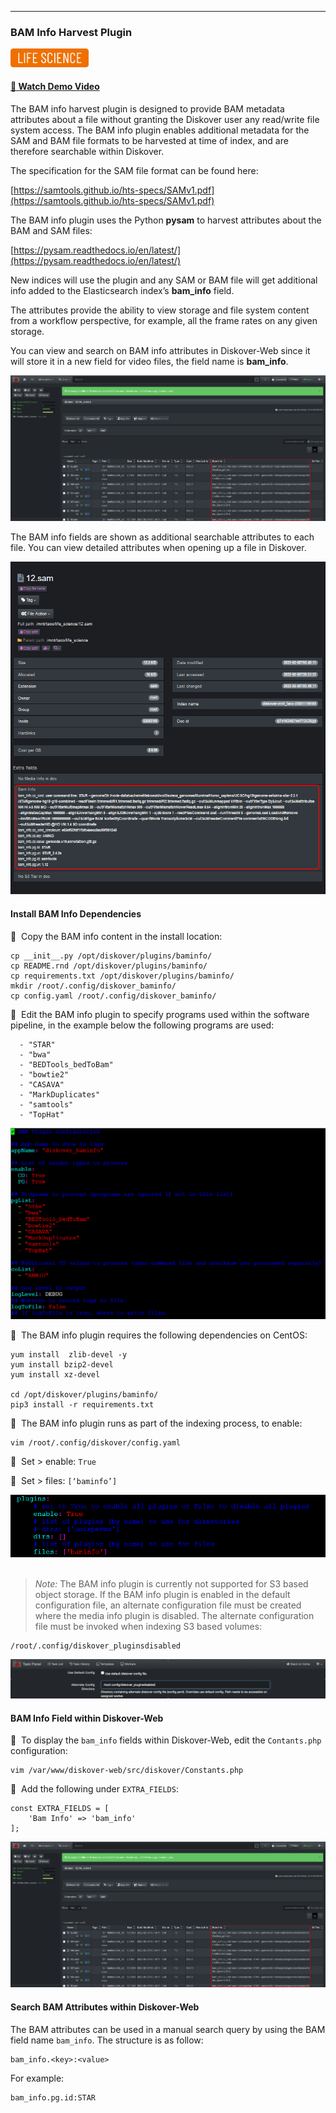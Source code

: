 <p id="bam_plugin"></p>

___
### BAM Info Harvest Plugin

<img src="images/button_edition_life_science.png" width="125">

#### [🍿 Watch Demo Video](https://vimeo.com/678914314?share=copy)

The BAM info harvest plugin is designed to provide BAM metadata attributes about a file without granting the Diskover user any read/write file system access.
The BAM info plugin enables additional metadata for the SAM and BAM file formats to be harvested at time of index, and are therefore searchable within Diskover.

The specification for the SAM file format can be found here:

[https://samtools.github.io/hts-specs/SAMv1.pdf](https://samtools.github.io/hts-specs/SAMv1.pdf)

The BAM info plugin uses the Python **pysam** to harvest attributes about the BAM and SAM files:

[https://pysam.readthedocs.io/en/latest/](https://pysam.readthedocs.io/en/latest/)

New indices will use the plugin and any SAM or BAM file will get additional info added to the Elasticsearch index’s **bam_info** field.

The attributes provide the ability to view storage and file system content from a workflow perspective, for example, all the frame rates on any given storage.

You can view and search on BAM info attributes in Diskover-Web since it will store it in a new field for video files, the field name is **bam_info**.

![Image: BAM Info Field in UI Results Pane](images/image_plugins_bam_field_file_search_page.png)

The BAM info fields are shown as additional searchable attributes to each file. You can view detailed attributes when opening up a file in Diskover.

![Image: BAM Info Detailed View in File Attributes](images/image_plugins_bam_file_attributes_view.png)

#### Install BAM Info Dependencies

🔴 &nbsp;Copy the BAM info content in the install location:
```
cp __init__.py /opt/diskover/plugins/baminfo/
cp README.rnd /opt/diskover/plugins/baminfo/
cp requirements.txt /opt/diskover/plugins/baminfo/
mkdir /root/.config/diskover_baminfo/
cp config.yaml /root/.config/diskover_baminfo/
```

🔴 &nbsp;Edit the BAM info plugin to specify programs used within the software pipeline, in the example below the following programs are used:
```
  - "STAR"
  - "bwa"
  - "BEDTools_bedToBam"
  - "bowtie2"
  - "CASAVA"
  - "MarkDuplicates"
  - "samtools"
  - "TopHat"
```

![Image: Config BAM Info Plugin in Terminal](images/image_plugins_bam_config_in_terminal.png)

🔴 &nbsp;The BAM info plugin requires the following dependencies on CentOS:
```
yum install  zlib-devel -y
yum install bzip2-devel
yum install xz-devel

cd /opt/diskover/plugins/baminfo/
pip3 install -r requirements.txt
```

🔴 &nbsp;The BAM info plugin runs as part of the indexing process, to enable:
```
vim /root/.config/diskover/config.yaml
```

🔴 &nbsp;Set > enable: `True`

🔴 &nbsp;Set > files: `[‘baminfo’]`

![Image: Config BAM yaml File](images/image_plugins_bam_yaml_config.png)
<br><br>
>*Note:* The BAM info plugin is currently not supported for S3 based object storage. If the BAM info plugin is enabled in the default configuration file, an alternate configuration file must be created where the media info plugin is disabled. The alternate configuration file must be invoked when indexing S3 based volumes:

```
/root/.config/diskover_pluginsdisabled
```

![Image: Disable Plugin in Task Panel for S3 Storage](images/image_plugins_bam_task_panel.png)

#### BAM Info Field within Diskover-Web

🔴 &nbsp;To display the `bam_info` fields within Diskover-Web, edit the `Contants.php` configuration:
```
vim /var/www/diskover-web/src/diskover/Constants.php
```

🔴 &nbsp;Add the following under `EXTRA_FIELDS`:
```
const EXTRA_FIELDS = [
    'Bam Info' => 'bam_info'
];
```

![Image: Extra Field for BAM Plugin](images/image_plugins_bam_field_file_search_page.png)

#### Search BAM Attributes within Diskover-Web

The BAM attributes can be used in a manual search query by using the BAM field name `bam_info`. The structure is as follow:
```
bam_info.<key>:<value>
```

For example:

```
bam_info.pg.id:STAR
```
